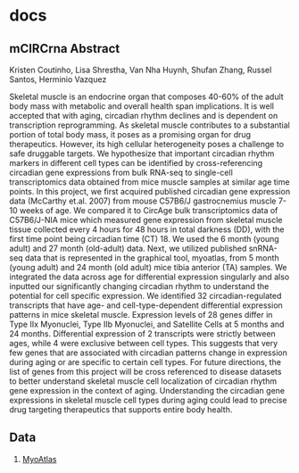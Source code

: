 # docs

## mCIRCrna Abstract

Kristen Coutinho, Lisa Shrestha, Van Nha Huynh, Shufan Zhang, Russel Santos, Herminio Vazquez

Skeletal muscle is an endocrine organ that composes 40-60% of the adult body mass with  metabolic and overall health span implications. It is well accepted that with aging, circadian rhythm declines and is dependent on transcription reprogramming. As skeletal muscle contributes to a substantial portion of total body mass, it poses as a promising organ for drug therapeutics. However, its high cellular heterogeneity poses a challenge to safe druggable targets.
We hypothesize that important circadian rhythm markers in different cell types can be identified by cross-referencing circadian gene expressions from bulk RNA-seq to single-cell transcriptomics data obtained from mice muscle samples at similar age time points.
In this project, we first acquired published circadian gene expression data (McCarthy et.al. 2007) from mouse C57B6/J gastrocnemius muscle 7-10 weeks of age. We compared it to CircAge bulk transcriptomics data of C57B6/J-NIA mice which measured gene expression from skeletal muscle tissue collected every 4 hours for 48 hours in total darkness (DD), with the first time point being circadian time (CT) 18. We used the 6 month (young adult) and 27 month (old-adult) data.
Next, we utilized published snRNA-seq data that is represented in the graphical tool, myoatlas, from 5 month (young adult) and 24 month (old adult) mice tibia anterior (TA) samples. We integrated the data across age for differential expression singularly and also inputted our significantly changing circadian rhythm to understand the potential for cell specific expression.
We identified 32 circadian-regulated transcripts that have age- and cell-type-dependent differential expression patterns in mice skeletal muscle. Expression levels of 28 genes differ in Type IIx Myonuclei, Type IIb Myonuclei, and Satellite Cells at 5 months and 24 months. Differential expression of 2 transcripts were strictly between ages, while 4 were exclusive between cell types. 
This suggests that very few genes that are associated with circadian patterns change in expression during aging or are specific to certain cell types. 
For future directions, the list of genes from this project will be cross referenced to disease datasets to better understand skeletal muscle cell localization of circadian rhythm gene expression in the context of aging. Understanding the circadian gene expressions in skeletal muscle cell types during aging could lead to precise drug targeting therapeutics that supports entire body health.


## Data
1. [MyoAtlas](https://research.cchmc.org/myoatlas/)
